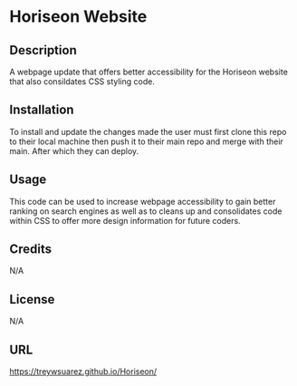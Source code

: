 # Horiseon Website
## Description

A webpage update that offers better accessibility for the Horiseon website that also consildates CSS styling code.

## Installation

To install and update the changes made the user must first clone this repo to their local machine then push it to their main repo and merge with their main. After which they can deploy. 

## Usage

This code can be used to increase webpage accessibility to gain better ranking on search engines as well as to cleans up and consolidates code within CSS to offer more design information for future coders.


## Credits

N/A

## License

N/A

## URL
https://treywsuarez.github.io/Horiseon/
